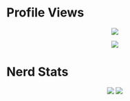 # Profile Views
<p align = "center">
  <img src = "https://komarev.com/ghpvc/?username=9yp&color=a27dbe"/>
</p>
<p align = "center">
    <img src = "https://discord.c99.nl/widget/theme-1/844247939454992405.png"/>
</p>

# Nerd Stats
<p align = "center">
    <img src = "https://github-readme-stats.vercel.app/api/top-langs/?username=9yp&layout=compact&theme=dark"/>
    <img src = "https://github-readme-stats.vercel.app/api?username=9yp&show_icons=true&theme=dracula"/>
</p>

